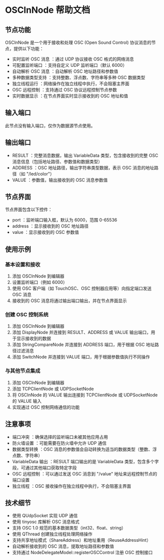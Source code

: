 # OSCInNode 帮助文档
## 节点功能
OSCInNode 是一个用于接收和处理 OSC (Open Sound Control) 协议消息的节点，提供以下功能：

- 实时监听 OSC 消息 ：通过 UDP 协议接收 OSC 格式的网络消息
- 可配置监听端口 ：支持自定义 UDP 监听端口（默认 6000）
- 自动解析 OSC 消息 ：自动解析 OSC 地址路径和参数值
- 多种数据类型支持 ：支持整数、浮点数、字符串等多种 OSC 数据类型
- 独立线程运行 ：网络操作在独立线程中执行，不会阻塞主界面
- OSC 远程控制 ：支持通过 OSC 协议远程控制节点参数
- 实时数据显示 ：在节点界面实时显示接收到的 OSC 地址和值
## 输入端口
此节点没有输入端口，仅作为数据源节点使用。

## 输出端口
- RESULT ：完整消息数据，输出 VariableData 类型，包含接收到的完整 OSC 消息信息（包括地址路径、参数值和数据类型）
- ADDRESS ：OSC 地址路径，输出字符串类型数据，表示 OSC 消息的地址路径（如 "/led/color"）
- VALUE ：参数值，输出接收到的 OSC 消息参数值
## 节点界面
节点界面包含以下控件：

- port ：监听端口输入框，默认为 6000，范围 0-65536
- address ：显示接收到的 OSC 地址路径
- value ：显示接收到的 OSC 参数值
## 使用示例
### 基本设置和接收
1. 添加 OSCInNode 到编辑器
2. 设置监听端口（例如 6000）
3. 使用 OSC 客户端（如 TouchOSC、OSC 控制器应用等）向指定端口发送 OSC 消息
4. 接收到的 OSC 消息将通过输出端口输出，并在节点界面显示
### 创建 OSC 控制系统
1. 添加 OSCInNode 到编辑器
2. 添加 DisplayNode 并连接到 RESULT、ADDRESS 或 VALUE 输出端口，用于显示接收到的数据
3. 添加 StringCompareNode 并连接到 ADDRESS 端口，用于根据 OSC 地址路径过滤消息
4. 添加 SwitchNode 并连接到 VALUE 端口，用于根据参数值执行不同操作
### 与其他节点集成
1. 添加 OSCInNode 到编辑器
2. 添加 TCPClientNode 或 UDPSocketNode
3. 将 OSCInNode 的 VALUE 输出连接到 TCPClientNode 或 UDPSocketNode 的 VALUE 输入
4. 实现通过 OSC 控制网络通信的功能
## 注意事项
- 端口冲突 ：确保选择的监听端口未被其他应用占用
- 防火墙设置 ：可能需要在防火墙中允许 UDP 通信
- 数据类型转换 ：OSC 消息的参数值会自动转换为适当的数据类型（整数、浮点数、字符串）
- VariableData 输出 ：RESULT 端口输出的是 VariableData 类型，包含多个字段，可通过其他端口获取特定字段
- OSC 远程控制 ：可以通过发送 OSC 消息到 "/value" 地址来远程控制节点的端口设置
- 独立线程 ：OSC 接收操作在独立线程中执行，不会阻塞主界面
## 技术细节
- 使用 QUdpSocket 实现 UDP 通信
- 使用 tinyosc 库解析 OSC 消息格式
- 支持 OSC 1.0 规范的基本数据类型（int32、float、string）
- 使用 QThread 创建独立线程处理网络操作
- 支持共享地址模式（ShareAddress）和地址重用（ReuseAddressHint）
- 自动解析接收到的 OSC 消息，提取地址路径和参数值
- 支持通过 NodeDelegateModel::registerOSCControl 注册 OSC 控制接口